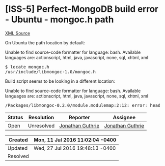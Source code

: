 # [ISS-5] Perfect-MongoDB build error - Ubuntu - mongoc.h path

[XML Source](../xml/ISS-5.xml)
<p><p>On Ubuntu the path location by default:</p>

<div class="code panel" style="border-width: 1px;"><div class="codeContent panelContent">
<div class="error"><span class="error">Unable to find source-code formatter for language: bash.</span> Available languages are: actionscript, html, java, javascript, none, sql, xhtml, xml</div><pre>
$ locate mongoc.h
/usr/include/libmongoc-1.0/mongoc.h
</pre>
</div></div>

<p>Build script seems to be looking in a different location:</p>


<div class="code panel" style="border-width: 1px;"><div class="codeContent panelContent">
<div class="error"><span class="error">Unable to find source-code formatter for language: bash.</span> Available languages are: actionscript, html, java, javascript, none, sql, xhtml, xml</div><pre>
/Packages/libmongoc-0.2.0/module.modulemap:2:12: error: header '/usr/local/include/libmongoc-1.0/mongoc.h' not found
</pre>
</div></div></p>





Status|Resolution|Reporter|Assignee
------|----------|--------|--------
Open|Unresolved|[Jonathan Guthrie](jono)|[Jonathan Guthrie]($jono)





Created|Mon, 11 Jul 2016 11:02:04 -0400
-------|--------------
Updated|Wed, 27 Jul 2016 19:48:13 -0400
Resolved|




